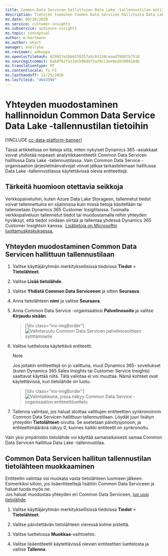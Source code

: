 ```yaml
---
title: Common Data Servicen hallittujen Data Lake -tallennustilan entiteetteihin yhdistäminen
description: Tietojen tuominen Common Data Servicen hallitusta Data Lake -tallennustilasta.
ms.date: 09/29/2020
ms.service: customer-insights
ms.subservice: audience-insights
ms.topic: conceptual
author: m-hartmann
ms.author: mhart
manager: shellyha
ms.reviewer: adkuppa
ms.openlocfilehash: 029857e2bbb5f6357a5c01138ceaad78887b7518
ms.sourcegitcommit: 6a6df62fa12dcb9bd5f5a39cc3ee0e2b3988184b
ms.translationtype: HT
ms.contentlocale: fi-FI
ms.lasthandoff: 11/25/2020
ms.locfileid: "4643394"
---
```

# <a name="connect-to-data-in-a-common-data-service-managed-data-lake"></a>Yhteyden muodostaminen hallinnoidun Common Data Service Data Lake -tallennustilan tietoihin

[!INCLUDE [cc-data-platform-banner](../includes/cc-data-platform-banner.md)]

Tässä artikkelissa on tietoja siitä, miten nykyiset Dynamics 365 -asiakkaat voivat yhdistää nopeasti analytiikkaentiteetit Common Data Servicen hallitussa Data Lake -tallennustilassa. Vain Common Data Service -organisaation järjestelmänvalvojat voivat jatkaa tarkastelemaan hallitussa Data Lake -tallennustilassa käytettävissä olevia entiteettejä.

## <a name="important-considerations"></a>Tärkeitä huomioon otettavia seikkoja

Verkkopalveluihin, kuten Azure Data Lake Storageen, tallennetut tiedot voivat tallennettuina eri sijainnissa kuin missä tietoja käsitellään tai tallennetaan Dynamics 365 Customer Insightsissa. Tuomalla verkkopalveluun tallennetut tiedot tai muodostamalla niihin yhteyden hyväksyt, että tiedot voidaan siirtää ja tallentaa yhdessä Dynamics 365 Customer Insightsin kanssa.  [Lisätietoja on Microsoftin luottamuskeskuksessa.](https://www.microsoft.com/trust-center)

## <a name="connect-to-a-common-data-service-managed-lake"></a>Yhteyden muodostaminen Common Data Servicen hallittuun tallennustilaan

1. Valitse käyttäjäryhmän merkityksellisissä tiedoissa **Tiedot** > **Tietolähteet**.

2. Valitse **Lisää tietolähde**.

3. Valitse **Yhdistä Common Data Serviceeen** ja sitten **Seuraava**.

4. Anna tietolähteen **nimi** ja valitse **Seuraava**.

5. Anna Common Data Service -organisaatiosi **Palvelinosoite** ja valitse **Kirjaudu sisään**.

   > [!div class="mx-imgBorder"]
   > ![Valintaruutu Common Data Servicen palvelinosoitteen syöttämiselle](media/enter-CDS-org-details.png)

6. Valitse luettelosta käytettävä entiteetti.    

   > [!NOTE]
   > Jos joitakin entiteettejä on jo valittuna, muut Dynamics 365- sovellukset (kuten Dynamics 365 Sales Insights tai Customer Service Insights) saattavat käyttää niitä. Tätä valintaa ei voi muuttaa. Nämä kohteet ovat käytettävissä, kun tietolähde on luotu.

   > [!div class="mx-imgBorder"]
   > ![Valintaikkuna, jossa näkyy Common Data Service -organisaation entiteettiluettelo](media/select-analytical-entities.png)

7. Tallenna valintasi, jos haluat aloittaa valittujen entiteettien synkronoinnin Common Data Servicen hallittuun tallennustilaan. Löydät juuri lisätyn yhteyden **Tietolähteet**-sivulta. Se asetetaan päivitysjonoon, ja entiteettimääränä näkyy 0, kunnes kaikki entiteetit on synkronoitu.

Vain yksi ympäristön tietolähde voi käyttää samanaikaisesti samaa Common Data Servicen hallittua Data Lake -tallennustilaa.

## <a name="edit-a-common-data-service-managed-lake-data-source"></a>Common Data Servicen hallitun tallennustilan tietolähteen muokkaaminen

Entiteetin valintaa voi muokata vasta tietolähteen luomisen jälkeen. Esimerkiksi silloin, jos lisäentiteettejä lisättiin Common Data Serviceen ja haluat tuoda myös ne.    
Jos haluat muodostaa yhteyden eri Common Data Serviceen, [luo uusi tietolähde](#connect-to-a-common-data-service-managed-lake).

1. Valitse käyttäjäryhmän merkityksellisissä tiedoissa **Tiedot** > **Tietolähteet**.

2. Valitse päivitettävän tietolähteen vieressä kolme pistettä.

3. Valitse luettelossa **Muokkaa**-vaihtoehto.

4. Valitse lisäentiteetit käytettävissä olevien entiteettien luettelosta ja valitse **Tallenna**.
